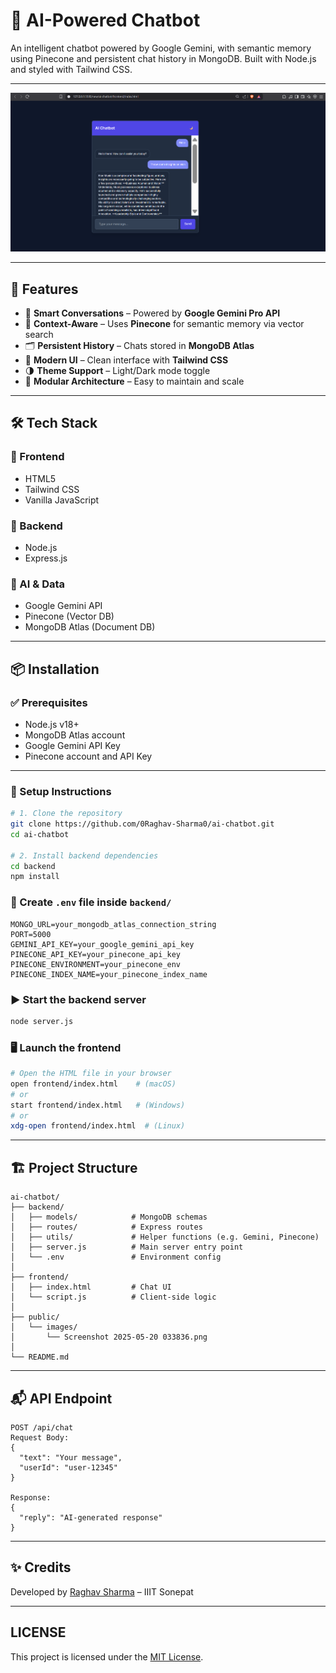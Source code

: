 # 🤖 AI-Powered Chatbot

An intelligent chatbot powered by Google Gemini, with semantic memory using Pinecone and persistent chat history in MongoDB. Built with Node.js and styled with Tailwind CSS.

---
<p align="center">
  <img src="ai-chatbot/public/images/yoyo.png" alt="Chatbot Screenshot" width="600"/>
</p>

---

## 🚀 Features

- 💬 **Smart Conversations** – Powered by **Google Gemini Pro API**
- 🧠 **Context-Aware** – Uses **Pinecone** for semantic memory via vector search
- 🗂 **Persistent History** – Chats stored in **MongoDB Atlas**
- 🎨 **Modern UI** – Clean interface with **Tailwind CSS**
- 🌗 **Theme Support** – Light/Dark mode toggle
- 🧱 **Modular Architecture** – Easy to maintain and scale

---

## 🛠 Tech Stack

### 🔹 Frontend
- HTML5
- Tailwind CSS
- Vanilla JavaScript

### 🔸 Backend
- Node.js
- Express.js

### 🧠 AI & Data
- Google Gemini API
- Pinecone (Vector DB)
- MongoDB Atlas (Document DB)

---

## 📦 Installation

### ✅ Prerequisites

- Node.js v18+
- MongoDB Atlas account
- Google Gemini API Key
- Pinecone account and API Key

---

### 🔧 Setup Instructions

```bash
# 1. Clone the repository
git clone https://github.com/0Raghav-Sharma0/ai-chatbot.git
cd ai-chatbot

# 2. Install backend dependencies
cd backend
npm install
```

### 📁 Create `.env` file inside `backend/`

```env
MONGO_URL=your_mongodb_atlas_connection_string
PORT=5000
GEMINI_API_KEY=your_google_gemini_api_key
PINECONE_API_KEY=your_pinecone_api_key
PINECONE_ENVIRONMENT=your_pinecone_env
PINECONE_INDEX_NAME=your_pinecone_index_name
```

### ▶️ Start the backend server

```bash
node server.js
```

### 🖥 Launch the frontend

```bash
# Open the HTML file in your browser
open frontend/index.html    # (macOS)
# or
start frontend/index.html   # (Windows)
# or
xdg-open frontend/index.html  # (Linux)
```

---

## 🏗 Project Structure

```
ai-chatbot/
├── backend/
│   ├── models/            # MongoDB schemas
│   ├── routes/            # Express routes
│   ├── utils/             # Helper functions (e.g. Gemini, Pinecone)
│   ├── server.js          # Main server entry point
│   └── .env               # Environment config
│
├── frontend/
│   ├── index.html         # Chat UI
│   └── script.js          # Client-side logic
│
├── public/
│   └── images/
│       └── Screenshot 2025-05-20 033836.png
│
└── README.md
```

---

## 📬 API Endpoint

```
POST /api/chat
Request Body:
{
  "text": "Your message",
  "userId": "user-12345"
}

Response:
{
  "reply": "AI-generated response"
}
```

---

## ✨ Credits

Developed by [Raghav Sharma](https://github.com/0Raghav-Sharma0) – IIIT Sonepat

---

## LICENSE

This project is licensed under the [MIT License](./ai-chatbot/LICENSE).
